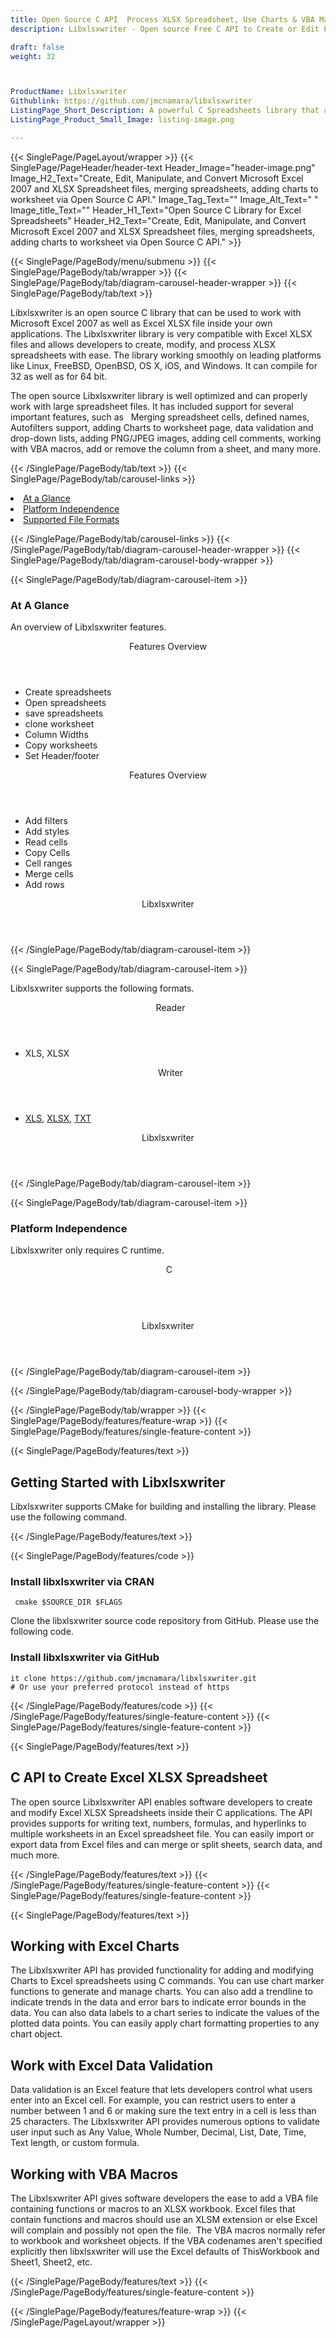 ```yaml
---
title: Open Source C API  Process XLSX Spreadsheet, Use Charts & VBA Macros
description: Libxlsxwriter - Open source Free C API to Create or Edit Excel XLSX Spreadsheet, Manage Charts, VBA Macros, Excel Data validation inside Excel Worksheet.

draft: false
weight: 32



ProductName: Libxlsxwriter
Githublink: https://github.com/jmcnamara/libxlsxwriter
ListingPage_Short_Description: A powerful C Spreadsheets library that allows to work with Microsoft Excel 2007 as well as Excel XLSX files inside your own applications.
ListingPage_Product_Small_Image: listing-image.png 

---
```


{{< SinglePage/PageLayout/wrapper >}}
{{< SinglePage/PageHeader/header-text
Header_Image="header-image.png"
Image_H2_Text="Create, Edit, Manipulate, and Convert Microsoft Excel 2007 and XLSX Spreadsheet files, merging spreadsheets, adding charts to worksheet via Open Source C API."
Image_Tag_Text=""
Image_Alt_Text=" "
Image_title_Text=""
Header_H1_Text="Open Source C Library for Excel Spreadsheets"
Header_H2_Text="Create, Edit, Manipulate, and Convert Microsoft Excel 2007 and XLSX Spreadsheet files, merging spreadsheets, adding charts to worksheet via Open Source C API." >}}

{{< SinglePage/PageBody/menu/submenu >}}
{{< SinglePage/PageBody/tab/wrapper >}}
{{< SinglePage/PageBody/tab/diagram-carousel-header-wrapper >}}
{{< SinglePage/PageBody/tab/text >}}



<p>Libxlsxwriter is an open source C library that can be used to work with Microsoft Excel 2007 as well as Excel XLSX file inside your own applications. The Libxlsxwriter library is very compatible with Excel XLSX files and allows developers to create, modify, and process XLSX spreadsheets with ease. The library working smoothly on leading platforms like Linux, FreeBSD, OpenBSD, OS X, iOS, and Windows. It can compile for 32 as well as for 64 bit.</p>
<p>The open source Libxlsxwriter library is well optimized and can properly work with large spreadsheet files. It has included support for several important features, such as   Merging spreadsheet cells, defined names, Autofilters support, adding Charts to worksheet page, data validation and drop-down lists, adding PNG/JPEG images, adding cell comments, working with VBA macros, add or remove the column from a sheet, and many more.</p>

{{< /SinglePage/PageBody/tab/text >}}
{{< SinglePage/PageBody/tab/carousel-links >}}

<li data-target="#diagramcarousel" data-slide-to="0"><a href="#">At a Glance</a></li>
<li data-target="#diagramcarousel" data-slide-to="2"><a href="#">Platform Independence</a></li>
<li data-target="#diagramcarousel" data-slide-to="1"><a class="activetab" href="#">Supported File Formats</a></li>


{{< /SinglePage/PageBody/tab/carousel-links >}}
{{< /SinglePage/PageBody/tab/diagram-carousel-header-wrapper >}}
{{< SinglePage/PageBody/tab/diagram-carousel-body-wrapper >}}

{{< SinglePage/PageBody/tab/diagram-carousel-item >}}
<h3>At A Glance</h3>
<p>An overview of Libxlsxwriter features.</p>
<div class="diagram1 d1-poi">
<div class="d1-row">
<div class="d1-col d1-left"><header>Features Overview</header>
<ul>
<li>Create spreadsheets</li>
<li>Open spreadsheets</li>
<li>save spreadsheets</li>
<li>clone worksheet</li>
<li>Column Widths</li>
<li>Copy worksheets</li>
<li>Set Header/footer</li>
</ul>
</div>
<!--/left-->
<div class="d1-col d1-right"><header>Features Overview</header>
<ul>
<li>Add filters</li>
<li>Add styles</li>
<li>Read cells</li>
<li>Copy Cells</li>
<li>Cell ranges</li>
<li>Merge cells</li>
<li>Add rows</li>
</ul>
</div>
<!--/right--></div>
<!--/row-->
<div class="d1-logo" style="border: none;"><header>Libxlsxwriter</header><footer><small></small></footer></div>
<!--/logo--></div>
<!--/diagram1-->
{{< /SinglePage/PageBody/tab/diagram-carousel-item >}}

{{< SinglePage/PageBody/tab/diagram-carousel-item >}}
<p>Libxlsxwriter supports the following formats.</p>
<div class="diagram1 d2  d1-poi">
<div class="d1-row">
<div class="d1-col d1-left"><header><i class="fa fa-arrows-v "> </i> Reader</header>
<ul>
<li>XLS, XLSX</li>
</ul>
</div>
<!--/left-->
<div class="d1-col d1-right"><header><i class="fa  fa-long-arrow-down"> </i> Writer</header>
<ul>
<li><a href="https://wiki.fileformat.com/spreadsheet/xls/">XLS</a>, <a href="https://wiki.fileformat.com/spreadsheet/xlsx/">XLSX</a>, <a href="https://wiki.fileformat.com/word-processing/txt/">TXT</a></li>
</ul>
</div>
<!--/right--></div>
<!--/row-->
<div class="d1-logo" style="border: none;"><header>Libxlsxwriter</header><footer><small></small></footer></div>
<!--/logo--></div>
<!--/diagram2-->
{{< /SinglePage/PageBody/tab/diagram-carousel-item >}}

{{< SinglePage/PageBody/tab/diagram-carousel-item >}}
<h3>Platform Independence</h3>
<p>Libxlsxwriter only requires C runtime.</p>
<div class="diagram1 d1-poi">
<div class="d1-row">
<div class="d1-col d1-left"><header><i class="fa fa-cubes"> </i>C</header></div>
<!--/left-->
<div class="d1-col d1-right"> </div>
<!--/right--></div>
<!--/row-->
<div class="d1-logo" style="border: none;"><header>Libxlsxwriter</header><footer><small></small></footer></div>
<!--/logo--></div>
<!--/diagram2 -->
{{< /SinglePage/PageBody/tab/diagram-carousel-item >}}

{{< /SinglePage/PageBody/tab/diagram-carousel-body-wrapper >}}

{{< /SinglePage/PageBody/tab/wrapper >}}
{{< SinglePage/PageBody/features/feature-wrap >}}
{{< SinglePage/PageBody/features/single-feature-content >}}

{{< SinglePage/PageBody/features/text >}}
<h2 class="h2title">Getting Started with Libxlsxwriter</h2>
<p>Libxlsxwriter supports CMake for building and installing the library. Please use the following command.</p>
{{< /SinglePage/PageBody/features/text >}}

{{< SinglePage/PageBody/features/code >}}
<h3>Install libxlsxwriter via CRAN</h3>
<pre><code class="html"> cmake $SOURCE_DIR $FLAGS </code></pre>
<p>Clone the libxlsxwriter source code repository from GitHub. Please use the following code.</p>
<h3>Install libxlsxwriter via GitHub</h3>
<pre><code class="html">it clone https://github.com/jmcnamara/libxlsxwriter.git
# Or use your preferred protocol instead of https </code></pre>


{{< /SinglePage/PageBody/features/code >}}
{{< /SinglePage/PageBody/features/single-feature-content >}}
{{< SinglePage/PageBody/features/single-feature-content >}}

{{< SinglePage/PageBody/features/text >}}
<h2 class="h2title">C API to Create Excel XLSX Spreadsheet</h2>
<p>The open source Libxlsxwriter API enables software developers to create and modify Excel XLSX Spreadsheets inside their C applications. The API provides supports for writing text, numbers, formulas, and hyperlinks to multiple worksheets in an Excel spreadsheet file. You can easily import or export data from Excel files and can merge or split sheets, search data, and much more.</p>

{{< /SinglePage/PageBody/features/text >}}
{{< /SinglePage/PageBody/features/single-feature-content >}}
{{< SinglePage/PageBody/features/single-feature-content >}}

{{< SinglePage/PageBody/features/text >}}
<h2 class="h2title">Working with Excel Charts</h2>
<p>The Libxlsxwriter API has provided functionality for adding and modifying Charts to Excel spreadsheets using C commands. You can use chart marker functions to generate and manage charts. You can also add a trendline to indicate trends in the data and error bars to indicate error bounds in the data. You can also data labels to a chart series to indicate the values of the plotted data points. You can easily apply chart formatting properties to any chart object.</p>
<h2 class="h2title">Work with Excel Data Validation</h2>
<p>Data validation is an Excel feature that lets developers control what users enter into an Excel cell. For example, you can restrict users to enter a number between 1 and 6 or making sure the text entry in a cell is less than 25 characters. The Libxlsxwriter API provides numerous options to validate user input such as Any Value, Whole Number, Decimal, List, Date, Time, Text length, or custom formula.</p>
<h2 class="h2title">Working with VBA Macros</h2>
<p>The Libxlsxwriter API gives software developers the ease to add a VBA file containing functions or macros to an XLSX workbook. Excel files that contain functions and macros should use an XLSM extension or else Excel will complain and possibly not open the file.  The VBA macros normally refer to workbook and worksheet objects. If the VBA codenames aren't specified explicitly then libxlsxwriter will use the Excel defaults of ThisWorkbook and Sheet1, Sheet2, etc.</p>

{{< /SinglePage/PageBody/features/text >}}
{{< /SinglePage/PageBody/features/single-feature-content >}}

{{< /SinglePage/PageBody/features/feature-wrap >}}
{{< /SinglePage/PageLayout/wrapper >}}